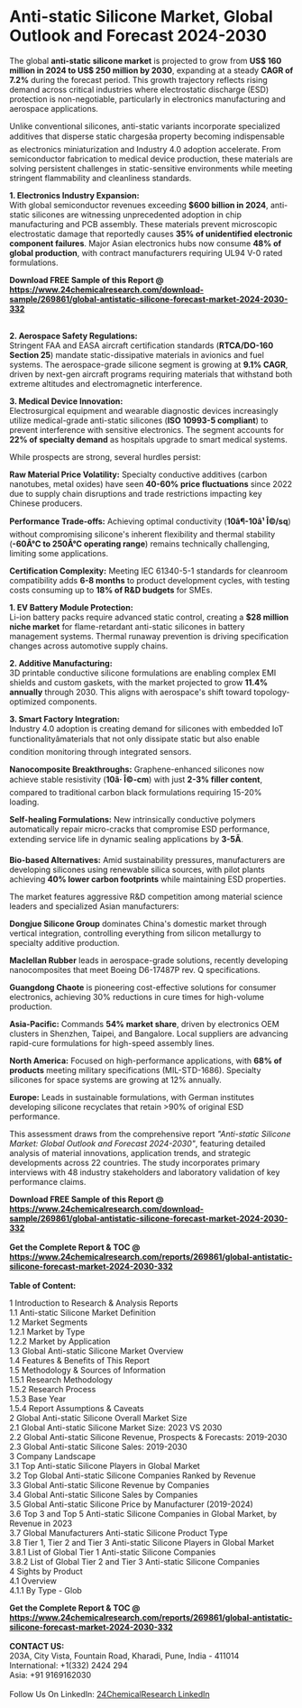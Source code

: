 <h1>Anti-static Silicone Market, Global Outlook and Forecast 2024-2030</h1><p>The global <strong>anti-static silicone market</strong> is projected to grow from <strong>US$ 160 million in 2024 to US$ 250 million by 2030</strong>, expanding at a steady <strong>CAGR of 7.2%</strong> during the forecast period. This growth trajectory reflects rising demand across critical industries where electrostatic discharge (ESD) protection is non-negotiable, particularly in electronics manufacturing and aerospace applications.</p><p>Unlike conventional silicones, anti-static variants incorporate specialized additives that disperse static chargesâa property becoming indispensable as electronics miniaturization and Industry 4.0 adoption accelerate. From semiconductor fabrication to medical device production, these materials are solving persistent challenges in static-sensitive environments while meeting stringent flammability and cleanliness standards.</p><p><strong>1. Electronics Industry Expansion:</strong><br>
With global semiconductor revenues exceeding <strong>$600 billion in 2024</strong>, anti-static silicones are witnessing unprecedented adoption in chip manufacturing and PCB assembly. These materials prevent microscopic electrostatic damage that reportedly causes <strong>35% of unidentified electronic component failures</strong>. Major Asian electronics hubs now consume <strong>48% of global production</strong>, with contract manufacturers requiring UL94 V-0 rated formulations.</p><div><b>Download FREE Sample of this Report @ 
            <a href="https://www.24chemicalresearch.com/download-sample/269861/global-antistatic-silicone-forecast-market-2024-2030-332">
            https://www.24chemicalresearch.com/download-sample/269861/global-antistatic-silicone-forecast-market-2024-2030-332</a></b></div><br><p><strong>2. Aerospace Safety Regulations:</strong><br>
Stringent FAA and EASA aircraft certification standards (<strong>RTCA/DO-160 Section 25</strong>) mandate static-dissipative materials in avionics and fuel systems. The aerospace-grade silicone segment is growing at <strong>9.1% CAGR</strong>, driven by next-gen aircraft programs requiring materials that withstand both extreme altitudes and electromagnetic interference.</p><p><strong>3. Medical Device Innovation:</strong><br>
Electrosurgical equipment and wearable diagnostic devices increasingly utilize medical-grade anti-static silicones (<strong>ISO 10993-5 compliant</strong>) to prevent interference with sensitive electronics. The segment accounts for <strong>22% of specialty demand</strong> as hospitals upgrade to smart medical systems.</p><p>While prospects are strong, several hurdles persist:</p><p><strong>Raw Material Price Volatility:</strong> Specialty conductive additives (carbon nanotubes, metal oxides) have seen <strong>40-60% price fluctuations</strong> since 2022 due to supply chain disruptions and trade restrictions impacting key Chinese producers.</p><p><strong>Performance Trade-offs:</strong> Achieving optimal conductivity (<strong>10â¶-10â¹ Î©/sq</strong>) without compromising silicone's inherent flexibility and thermal stability (<strong>-60Â°C to 250Â°C operating range</strong>) remains technically challenging, limiting some applications.</p><p><strong>Certification Complexity:</strong> Meeting IEC 61340-5-1 standards for cleanroom compatibility adds <strong>6-8 months</strong> to product development cycles, with testing costs consuming up to <strong>18% of R&amp;D budgets</strong> for SMEs.</p><p><strong>1. EV Battery Module Protection:</strong><br>
Li-ion battery packs require advanced static control, creating a <strong>$28 million niche market</strong> for flame-retardant anti-static silicones in battery management systems. Thermal runaway prevention is driving specification changes across automotive supply chains.</p><p><strong>2. Additive Manufacturing:</strong><br>
3D printable conductive silicone formulations are enabling complex EMI shields and custom gaskets, with the market projected to grow <strong>11.4% annually</strong> through 2030. This aligns with aerospace's shift toward topology-optimized components.</p><p><strong>3. Smart Factory Integration:</strong><br>
Industry 4.0 adoption is creating demand for silicones with embedded IoT functionalityâmaterials that not only dissipate static but also enable condition monitoring through integrated sensors.</p><p><strong>Nanocomposite Breakthroughs:</strong> Graphene-enhanced silicones now achieve stable resistivity (<strong>10â· Î©-cm</strong>) with just <strong>2-3% filler content</strong>, compared to traditional carbon black formulations requiring 15-20% loading.</p><p><strong>Self-healing Formulations:</strong> New intrinsically conductive polymers automatically repair micro-cracks that compromise ESD performance, extending service life in dynamic sealing applications by <strong>3-5Ã</strong>.</p><p><strong>Bio-based Alternatives:</strong> Amid sustainability pressures, manufacturers are developing silicones using renewable silica sources, with pilot plants achieving <strong>40% lower carbon footprints</strong> while maintaining ESD properties.</p><p>The market features aggressive R&amp;D competition among material science leaders and specialized Asian manufacturers:</p><p><strong>Dongjue Silicone Group</strong> dominates China's domestic market through vertical integration, controlling everything from silicon metallurgy to specialty additive production.</p><p><strong>Maclellan Rubber</strong> leads in aerospace-grade solutions, recently developing nanocomposites that meet Boeing D6-17487P rev. Q specifications.</p><p><strong>Guangdong Chaote</strong> is pioneering cost-effective solutions for consumer electronics, achieving 30% reductions in cure times for high-volume production.</p><p><strong>Asia-Pacific:</strong> Commands <strong>54% market share</strong>, driven by electronics OEM clusters in Shenzhen, Taipei, and Bangalore. Local suppliers are advancing rapid-cure formulations for high-speed assembly lines.</p><p><strong>North America:</strong> Focused on high-performance applications, with <strong>68% of products</strong> meeting military specifications (MIL-STD-1686). Specialty silicones for space systems are growing at 12% annually.</p><p><strong>Europe:</strong> Leads in sustainable formulations, with German institutes developing silicone recyclates that retain &gt;90% of original ESD performance.</p><p>This assessment draws from the comprehensive report <em>"Anti-static Silicone Market: Global Outlook and Forecast 2024-2030"</em>, featuring detailed analysis of material innovations, application trends, and strategic developments across 22 countries. The study incorporates primary interviews with 48 industry stakeholders and laboratory validation of key performance claims.</p><div><b>Download FREE Sample of this Report @ 
            <a href="https://www.24chemicalresearch.com/download-sample/269861/global-antistatic-silicone-forecast-market-2024-2030-332">
            https://www.24chemicalresearch.com/download-sample/269861/global-antistatic-silicone-forecast-market-2024-2030-332</a></b></div><br><div><b>Get the Complete Report & TOC @ 
            <a href="https://www.24chemicalresearch.com/reports/269861/global-antistatic-silicone-forecast-market-2024-2030-332">
            https://www.24chemicalresearch.com/reports/269861/global-antistatic-silicone-forecast-market-2024-2030-332</a></b></div><br>
            <b>Table of Content:</b><p>1 Introduction to Research & Analysis Reports<br />
    1.1 Anti-static Silicone Market Definition<br />
    1.2 Market Segments<br />
        1.2.1 Market by Type<br />
        1.2.2 Market by Application<br />
    1.3 Global Anti-static Silicone Market Overview<br />
    1.4 Features & Benefits of This Report<br />
    1.5 Methodology & Sources of Information<br />
        1.5.1 Research Methodology<br />
        1.5.2 Research Process<br />
        1.5.3 Base Year<br />
        1.5.4 Report Assumptions & Caveats<br />
2 Global Anti-static Silicone Overall Market Size<br />
    2.1 Global Anti-static Silicone Market Size: 2023 VS 2030<br />
    2.2 Global Anti-static Silicone Revenue, Prospects & Forecasts: 2019-2030<br />
    2.3 Global Anti-static Silicone Sales: 2019-2030<br />
3 Company Landscape<br />
    3.1 Top Anti-static Silicone Players in Global Market<br />
    3.2 Top Global Anti-static Silicone Companies Ranked by Revenue<br />
    3.3 Global Anti-static Silicone Revenue by Companies<br />
    3.4 Global Anti-static Silicone Sales by Companies<br />
    3.5 Global Anti-static Silicone Price by Manufacturer (2019-2024)<br />
    3.6 Top 3 and Top 5 Anti-static Silicone Companies in Global Market, by Revenue in 2023<br />
    3.7 Global Manufacturers Anti-static Silicone Product Type<br />
    3.8 Tier 1, Tier 2 and Tier 3 Anti-static Silicone Players in Global Market<br />
        3.8.1 List of Global Tier 1 Anti-static Silicone Companies<br />
        3.8.2 List of Global Tier 2 and Tier 3 Anti-static Silicone Companies<br />
4 Sights by Product<br />
    4.1 Overview<br />
        4.1.1 By Type - Glob</p><div><b>Get the Complete Report & TOC @ 
            <a href="https://www.24chemicalresearch.com/reports/269861/global-antistatic-silicone-forecast-market-2024-2030-332">
            https://www.24chemicalresearch.com/reports/269861/global-antistatic-silicone-forecast-market-2024-2030-332</a></b></div><br><b>CONTACT US:</b><br>
            203A, City Vista, Fountain Road, Kharadi, Pune, India - 411014<br>
            International: +1(332) 2424 294<br>
            Asia: +91 9169162030 <br><br>
            Follow Us On LinkedIn: <a href="https://www.linkedin.com/company/24chemicalresearch/">24ChemicalResearch LinkedIn</a>